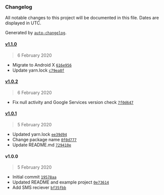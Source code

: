 ### Changelog

All notable changes to this project will be documented in this file. Dates are displayed in UTC.

Generated by [`auto-changelog`](https://github.com/CookPete/auto-changelog).

#### [v1.1.0](https://github.com/busfor/react-native-sms-verification-api/compare/v1.0.2...v1.1.0)

> 6 February 2020

- Migrate to Android X [`616e956`](https://github.com/busfor/react-native-sms-verification-api/commit/616e95668283425771c826cb2aa7520e70ba2fbd)
- Update yarn.lock [`c79ea8f`](https://github.com/busfor/react-native-sms-verification-api/commit/c79ea8f70f0dee5ca55cd1e45fe151de5ddb3832)

#### [v1.0.2](https://github.com/busfor/react-native-sms-verification-api/compare/v1.0.1...v1.0.2)

> 6 February 2020

- Fix null activity and Google Services version check [`7f0d647`](https://github.com/busfor/react-native-sms-verification-api/commit/7f0d6474ac6ecb0dbab78d71eef2a1ad2bb0f4e5)

#### [v1.0.1](https://github.com/busfor/react-native-sms-verification-api/compare/v1.0.0...v1.0.1)

> 5 February 2020

- Updated yarn.lock [`ee39d94`](https://github.com/busfor/react-native-sms-verification-api/commit/ee39d940f1d1abc30a0f665af0af901faaca71cb)
- Change package name [`0f0d777`](https://github.com/busfor/react-native-sms-verification-api/commit/0f0d7779abe511c71a5a91211bdb76166e87c4fe)
- Update README.md [`729410e`](https://github.com/busfor/react-native-sms-verification-api/commit/729410efd271145b452a8c945077b24015c8a055)

#### v1.0.0

> 5 February 2020

- Initial commit [`19578aa`](https://github.com/busfor/react-native-sms-verification-api/commit/19578aa73abc3d2524b6d905a69ba7c490202ab7)
- Updated README and example project [`0e73614`](https://github.com/busfor/react-native-sms-verification-api/commit/0e73614c21cd8e2714a046a66718d6033b857c6b)
- Add SMS reciever [`bf35fbb`](https://github.com/busfor/react-native-sms-verification-api/commit/bf35fbbf17e1d10b94b96f12156daaead90b72dd)
